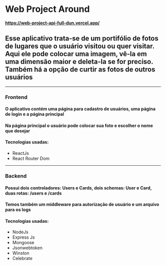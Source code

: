 # Web Project Around

**https://web-project-api-full-dun.vercel.app/**

## Esse aplicativo trata-se de um portifólio de fotos de lugares que o usuário visitou ou quer visitar. Aqui ele pode colocar uma imagem, vê-la em uma dimensão maior e deleta-la se for preciso. Também há a opção de curtir as fotos de outros usuários
----------------------------------------------

### Frontend

#### O aplicativo contém uma página para cadastro de usuários, uma página de login e a página principal

#### Na página principal o usuário pode colocar sua foto e escolher o nome que desejar

#### Tecnologias usadas:
- ReactJs
- React Router Dom

-----------------------------------------------------

### Backend

#### Possui dois controladores: Users e Cards, dois schemas: User e Card, duas rotas: /users e /cards

#### Temos também um middleware para autorização de usuário e um arquivo para os logs

#### Tecnologias usadas:
- NodeJs
- Express Js
- Mongoose
- Jsonwebtoken
- Winston
- Celebrate